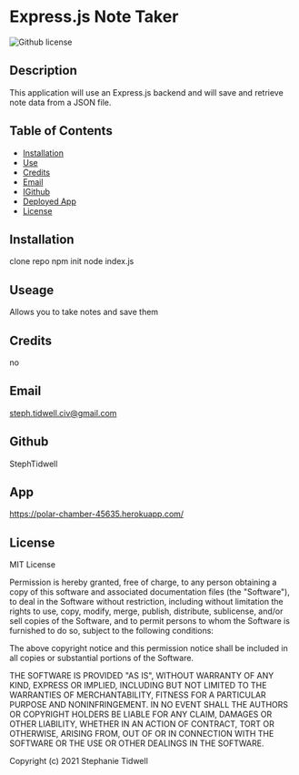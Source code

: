# Express.js Note Taker

![Github license](https://img.shields.io/badge/License--blue.svg)

## Description

This application will use an Express.js backend and will save and retrieve note data from a JSON file.

## Table of Contents

- [Installation](#installation)
- [Use](#use)
- [Credits](#credits)
- [Email](#email)
- [IGithub](#github)
- [Deployed App](#app)
- [License](#license)

## Installation

clone repo
npm init
node index.js

## Useage

Allows you to take notes and save them

## Credits

no

## Email

steph.tidwell.civ@gmail.com

## Github

StephTidwell

## App
https://polar-chamber-45635.herokuapp.com/

## License

MIT License

Permission is hereby granted, free of charge, to any person obtaining a copy of this software and associated documentation files (the "Software"), to deal in the Software without restriction, including without limitation the rights to use, copy, modify, merge, publish, distribute, sublicense, and/or sell copies of the Software, and to permit persons to whom the Software is furnished to do so, subject to the following conditions:

The above copyright notice and this permission notice shall be included in all copies or substantial portions of the Software.

THE SOFTWARE IS PROVIDED "AS IS", WITHOUT WARRANTY OF ANY KIND, EXPRESS OR IMPLIED, INCLUDING BUT NOT LIMITED TO THE WARRANTIES OF MERCHANTABILITY, FITNESS FOR A PARTICULAR PURPOSE AND NONINFRINGEMENT. IN NO EVENT SHALL THE AUTHORS OR COPYRIGHT HOLDERS BE LIABLE FOR ANY CLAIM, DAMAGES OR OTHER LIABILITY, WHETHER IN AN ACTION OF CONTRACT, TORT OR OTHERWISE, ARISING FROM, OUT OF OR IN CONNECTION WITH THE SOFTWARE OR THE USE OR OTHER DEALINGS IN THE SOFTWARE.

Copyright (c) 2021 Stephanie Tidwell
